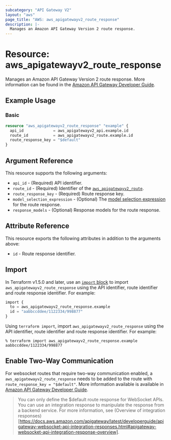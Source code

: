 ```yaml
---
subcategory: "API Gateway V2"
layout: "aws"
page_title: "AWS: aws_apigatewayv2_route_response"
description: |-
  Manages an Amazon API Gateway Version 2 route response.
---
```


# Resource: aws_apigatewayv2_route_response

Manages an Amazon API Gateway Version 2 route response.
More information can be found in the [Amazon API Gateway Developer Guide](https://docs.aws.amazon.com/apigateway/latest/developerguide/apigateway-websocket-api.html).

## Example Usage

### Basic

```terraform
resource "aws_apigatewayv2_route_response" "example" {
  api_id             = aws_apigatewayv2_api.example.id
  route_id           = aws_apigatewayv2_route.example.id
  route_response_key = "$default"
}
```

## Argument Reference

This resource supports the following arguments:

* `api_id` - (Required) API identifier.
* `route_id` - (Required) Identifier of the [`aws_apigatewayv2_route`](/docs/providers/aws/r/apigatewayv2_route.html).
* `route_response_key` - (Required) Route response key.
* `model_selection_expression` - (Optional) The [model selection expression](https://docs.aws.amazon.com/apigateway/latest/developerguide/apigateway-websocket-api-selection-expressions.html#apigateway-websocket-api-model-selection-expressions) for the route response.
* `response_models` - (Optional) Response models for the route response.

## Attribute Reference

This resource exports the following attributes in addition to the arguments above:

* `id` - Route response identifier.

## Import

In Terraform v1.5.0 and later, use an [`import` block](https://developer.hashicorp.com/terraform/language/import) to import `aws_apigatewayv2_route_response` using the API identifier, route identifier and route response identifier. For example:

```terraform
import {
  to = aws_apigatewayv2_route_response.example
  id = "aabbccddee/1122334/998877"
}
```

Using `terraform import`, import `aws_apigatewayv2_route_response` using the API identifier, route identifier and route response identifier. For example:

```console
% terraform import aws_apigatewayv2_route_response.example aabbccddee/1122334/998877
```

## Enable Two-Way Communication

For websocket routes that require two-way communication enabled, a `aws_apigatewayv2_route_response` needs to be added to the route with `route_response_key = "$default"`. More information available  is available in [Amazon API Gateway Developer Guide](https://docs.aws.amazon.com/apigateway/latest/developerguide/apigateway-websocket-api.html).

>You can only define the $default route response for WebSocket APIs. You can use an integration response to manipulate the response from a backend service. For more information, see (Overview of integration responses)[https://docs.aws.amazon.com/apigateway/latest/developerguide/apigateway-websocket-api-integration-responses.html#apigateway-websocket-api-integration-response-overview].